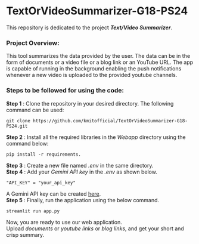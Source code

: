 # TextOrVideoSummarizer-G18-PS24
This repository is dedicated to the project ***Text/Video Summarizer***.
### Project Overview:
This tool summarizes the data provided by the user. The data can be in the form of documents or a video file or a blog link or an YouTube URL. The app is capable of running in the background enabling the push notifications whenever a new video is uploaded to the provided youtube channels. 

### Steps to be followed for using the code:
**Step 1** : Clone the repository in your desired directory. The following command can be used: 
```
git clone https://github.com/kmitofficial/TextOrVideoSummarizer-G18-PS24.git
```
**Step 2** : Install all the required libraries in the _Webapp_ directory using the command below: 
```
pip install -r requirements.
```
**Step 3** : Create a new file named *.env* in the same directory.  
**Step 4** : Add your *Gemini API key* in the *.env* as shown below.  
```
"API_KEY" = "your_api_key"
```
A Gemini API key can be created [here](https://aistudio.google.com/app/apikey).  
**Step 5** : Finally, run the application using the below command.  
```
streamlit run app.py
```
Now, you are ready to use our web application.  
Upload _documents_ or _youtube links_ or _blog links_, and get your short and crisp summary.
